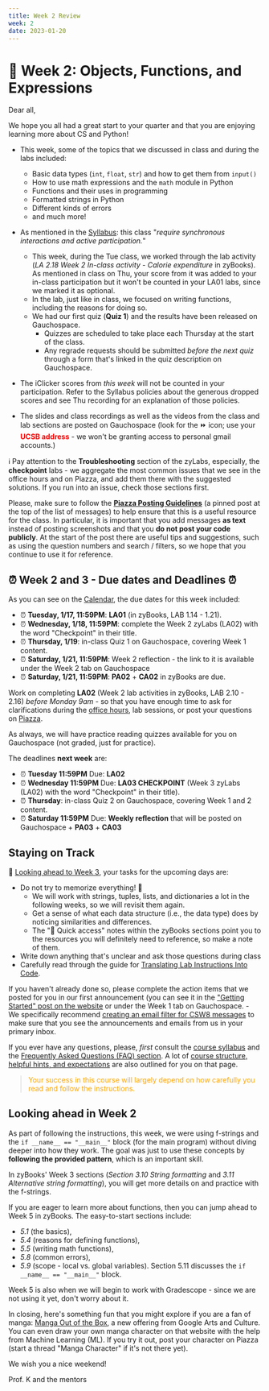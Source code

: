 ```yaml
---
title: Week 2 Review 
week: 2
date: 2023-01-20
---
```


# 🐣 Week 2: Objects, Functions, and Expressions

Dear all,

We hope you all had a great start to your quarter and that you are enjoying learning more about CS and Python!
* This week, some of the topics that we discussed in class and during the labs included:  
    - Basic data types (`int`, `float`, `str`) and how to get them from `input()`
    - How to use math expressions and the `math` module in Python
    - Functions and their uses in programming
    - Formatted strings in Python
    - Different kinds of errors 
    - and much more!

* As mentioned in the [Syllabus]({{site.url}}/{{site.baseurl}}/about#online-class): this class "_require synchronous interactions and active participation._" 
    - This week, during the Tue class, we worked through the lab activity (_LA 2.18 Week 2 In-class activity - Calorie expenditure_ in zyBooks). As mentioned in class on Thu, your score from it was added to your in-class participation but it won't be counted in your LA01 labs, since we marked it as optional.
    - In the lab, just like in class, we focused on writing functions, including the reasons for doing so.
    - We had our first quiz (**Quiz 1**) and the results have been released on Gauchospace. 
        - Quizzes are scheduled to take place each Thursday at the start of the class. 
        - Any regrade requests should be submitted _before the next quiz_ through a form that's linked in the quiz description on Gauchospace.

* The iClicker scores from _this week_ will not be counted in your participation. Refer to the Syllabus policies about the generous dropped scores and see Thu recording for an explanation of those policies.
* The slides and class recordings as well as the videos from the class and lab sections are posted on Gauchospace (look for the ⏩ icon; use your <span style="color:red">**UCSB address**</span> - we won't be granting access to personal gmail accounts.)

ℹ️ Pay attention to the **Troubleshooting** section of the zyLabs, especially, the **checkpoint** labs - we aggregate the most common issues that we see in the office hours and on Piazza, and add them there with the suggested solutions.
If you run into an issue, check those sections first.

Please, make sure to follow the [**Piazza Posting Guidelines**](https://piazza.com/class/lcl1mbc5frw2cw/post/6) (a pinned post at the top of the list of messages) to help ensure that this is a useful resource for the class. In particular, it is important that you add messages **as text** instead of posting screenshots and that you **do not post your code publicly**. At the start of the post there are useful tips and suggestions, such as using the question numbers and search / filters, so we hope that you continue to use it for reference.


## ⏰ Week 2 and 3 - Due dates and Deadlines ⏰
As you can see on the [Calendar]({{site.url}}/{{site.baseurl}}/calendar#week-2), the due dates for this week included:
* ⏰  **Tuesday, 1/17, 11:59PM**: **LA01** (in zyBooks, LAB 1.14 - 1.21).
* ⏰  **Wednesday, 1/18, 11:59PM**: complete the Week 2 zyLabs (LA02) with the word "Checkpoint" in their title.
* ⏰  **Thursday, 1/19**: in-class Quiz 1 on Gauchospace, covering Week 1 content. 
* ⏰  **Saturday, 1/21, 11:59PM**: Week 2 reflection - the link to it is available under the Week 2 tab on Gauchospace
* ⏰  **Saturday, 1/21, 11:59PM**:  **PA02** + **CA02** in zyBooks are due.


Work on completing **LA02** (Week 2 lab activities in zyBooks, LAB 2.10 - 2.16) _before Monday 9am_ - so that you have enough time to ask for clarifications during the [office hours]({{site.url}}/{{site.baseurl}}/schedule/), lab sessions, or post your questions on [Piazza]({{site.aux_links.Piazza}}).

As always, we will have practice reading quizzes available for you on Gauchospace (not graded, just for practice).

The deadlines **next week** are:
* ⏰ **Tuesday 11:59PM** Due: **LA02**
* ⏰ **Wednesday 11:59PM** Due: **LA03 CHECKPOINT** (Week 3 zyLabs (LA02) with the word "Checkpoint" in their title).
* ⏰ **Thursday**: in-class Quiz 2 on Gauchospace, covering Week 1 and 2 content. 
* ⏰ **Saturday 11:59PM** Due: **Weekly reflection** that will be posted on Gauchospace + **PA03** + **CA03**


## Staying on Track

🔮 [Looking ahead to Week 3]({{site.url}}/{{site.baseurl}}/calendar#week-3), your tasks for the upcoming days are:
* Do not try to memorize everything! 💎
    - We will work with strings, tuples, lists, and dictionaries a lot in the following weeks, so we will revisit them again.
    - Get a sense of what each data structure (i.e., the data type) does by noticing similarities and differences.
    - The "📎 Quick access" notes within the zyBooks sections point you to the resources you will definitely need to reference, so make a note of them.
* Write down anything that's unclear and ask those questions during class
* Carefully read through the guide for [Translating Lab Instructions Into Code]({{site.url}}/{{site.baseurl}}/ref/labtocode). 

If you haven't already done so, please complete the action items that we posted for you in our first announcement (you can see it in the ["Getting Started" post on the website]({{site.url}}/{{site.baseurl}}/announcements/) or under the Week 1 tab on Gauchospace. 
    - We specifically recommend [creating an email filter for CSW8 messages]({{site.url}}/{{site.baseurl}}/success#create-an-email-filter) to make sure that you see the announcements and emails from us in your primary inbox.


If you ever have any questions, please, _first_ consult the [course syllabus]({{site.url}}/{{site.baseurl}}/about) and the [Frequently Asked Questions (FAQ) section]({{site.url}}/{{site.baseurl}}/faq). A lot of [course structure, helpful hints, and expectations]({{site.url}}/{{site.baseurl}}/faq/#weekly-pattern-and-planning-your-work) are also outlined for you on that page.

> <span style="color:orange"> Your success in this course will largely depend on how carefully you read and follow the instructions.</span>

## Looking ahead in Week 2

As part of following the instructions, this week, we were using f-strings and the `if __name__ == "__main__"` block (for the main program) without diving deeper into how they work. The goal was just to use these concepts by **following the provided pattern**, which is an important skill.

In zyBooks' Week 3 sections (_Section 3.10 String formatting_ and _3.11 Alternative string formatting_), you will get more details on and practice with the f-strings. 

If you are eager to learn more about functions, then you can jump ahead to Week 5 in zyBooks. 
The easy-to-start sections include: 
* _5.1_ (the basics), 
* _5.4_ (reasons for defining functions), 
* _5.5_ (writing math functions), 
* _5.8_ (common errors),
* _5.9_ (scope - local vs. global variables). 
Section 5.11 discusses the `if __name__ == "__main__"` block.

Week 5 is also when we will begin to work with Gradescope - since we are not using it yet, don't worry about it.

In closing, here's something fun that you might explore if you are a fan of manga: [Manga Out of the Box](https://artsandculture.google.com/project/manga), a new offering from Google Arts and Culture.  You can even draw your own manga character on that website with the help from Machine Learning (ML). If you try it out, post your character on Piazza (start a thread "Manga Character" if it's not there yet).

We wish you a nice weekend!

Prof. K and the mentors
